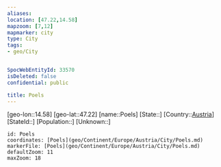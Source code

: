```yaml
---
aliases: 
location: [47.22,14.58]
mapzoom: [7,12] 
mapmarker: city 
type: City
tags:
- geo/City


SpocWebEntityId: 33570
isDeleted: false
confidential: public

title: Poels
---
```

[geo-lon::14.58]
[geo-lat::47.22]
[name::Poels]
[State::]
[Country::[Austria](geo/Continent/Europe/Austria.md)]
[StateId::]
[Population::]
[Unknown::]


```leaflet
id: Poels
coordinates: [Poels](geo/Continent/Europe/Austria/City/Poels.md)
markerFile: [Poels](geo/Continent/Europe/Austria/City/Poels.md)
defaultZoom: 11 
maxZoom: 18
```


